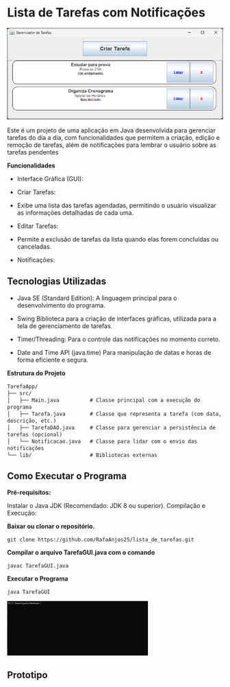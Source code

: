 # Lista de Tarefas com Notificações

![Prototipo](/img/image.png)

Este é um projeto de uma aplicação em Java desenvolvida para gerenciar tarefas do dia a dia, com funcionalidades que permitem a criação, edição e remoção de tarefas, além de notificações para lembrar o usuário sobre as tarefas pendentes

**Funcionalidades**

- Interface Gráfica (GUI):

- Criar Tarefas:

- Exibe uma lista das tarefas agendadas, permitindo o usuário visualizar as informações detalhadas de cada uma.

- Editar Tarefas:

- Permite a exclusão de tarefas da lista quando elas forem concluídas ou canceladas.

- Notificações:

## Tecnologias Utilizadas

+ Java SE (Standard Edition):
 A linguagem principal para o desenvolvimento do programa.

+ Swing
 Biblioteca para a criação de interfaces gráficas, utilizada para a tela de gerenciamento de tarefas.

+ Timer/Threading:
 Para o controle das notificações no momento correto.

+ Date and Time API (java.time)
 Para manipulação de datas e horas de forma eficiente e segura.

**Estrutura do Projeto**

```
TarefaApp/
├── src/
│   ├── Main.java          # Classe principal com a execução do programa
│   ├── Tarefa.java        # Classe que representa a tarefa (com data, descrição, etc.)
│   ├── TarefaDAO.java     # Classe para gerenciar a persistência de tarefas (opcional)
│   └── Notificacao.java   # Classe para lidar com o envio das notificações
└── lib/                   # Bibliotecas externas
```

## Como Executar o Programa

**Pré-requisitos:**

Instalar o Java JDK (Recomendado: JDK 8 ou superior).
Compilação e Execução:

**Baixar ou clonar o repositório.**

```
git clone https://github.com/RafaAnjos25/lista_de_tarefas.git
```

**Compilar o arquivo TarefaGUI.java com o comando**

```
javac TarefaGUI.java
```

**Executar o Programa**

```
java TarefaGUI
```

![Alt Text](img\java-ezgif.com-crop.gif)

## Prototipo

